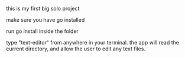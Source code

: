 this is my first big solo project

make sure you have go installed

run go install inside the folder

type "text-editor" from anywhere in your terminal. the app will read the current directory, and allow the user to edit any text files.
